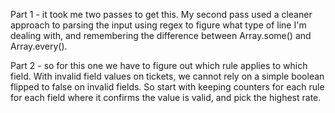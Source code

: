 Part 1 - it took me two passes to get this.  My second pass used a cleaner approach to parsing the input using regex to figure what type of line I'm dealing with, and remembering the difference between Array.some() and Array.every().

Part 2 - so for this one we have to figure out which rule applies to which field.  With invalid field values on tickets, we cannot rely on a simple boolean flipped to false on invalid fields.  So start with keeping counters for each rule for each field where it confirms the value is valid, and pick the highest rate.